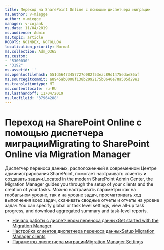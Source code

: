 ```yaml
---
title: Переход на SharePoint Online с помощью диспетчера миграции
ms.author: v-miegge
author: v-miegge
manager: v-cojank
ms.date: 11/04/2019
ms.audience: Admin
ms.topic: article
ROBOTS: NOINDEX, NOFOLLOW
localization_priority: Normal
ms.collection: Adm_O365
ms.custom:
- "5300030"
- "3192"
ms.assetid: ''
ms.openlocfilehash: 551d56473457727d082f53eac89d1475edae86af
ms.sourcegitcommit: a8945ab0008f138b2992175b0640e78a505d29e1
ms.translationtype: MT
ms.contentlocale: ru-RU
ms.lasthandoff: 11/04/2019
ms.locfileid: "37964288"
---
```

# <a name="migrating-to-sharepoint-online-via-migration-manager"></a><span data-ttu-id="cd618-102">Переход на SharePoint Online с помощью диспетчера миграции</span><span class="sxs-lookup"><span data-stu-id="cd618-102">Migrating to SharePoint Online via Migration Manager</span></span>

<span data-ttu-id="cd618-103">Диспетчер переноса данных, расположенный в современном Центре администрирования SharePoint, помогает настраивать клиенты и создавать задачи.</span><span class="sxs-lookup"><span data-stu-id="cd618-103">Located in the modern SharePoint Admin Center, the Migration Manager guides you through the setup of your clients and the creation of your tasks.</span></span> <span data-ttu-id="cd618-104">Можно настраивать параметры как на глобальном уровне, так и на уровне задач, просматривать ход выполнения всех задач, скачивать сводные отчеты и отчеты на уровне задач.</span><span class="sxs-lookup"><span data-stu-id="cd618-104">You can specify global or task level settings, view all-up task progress, and download aggregated summary and task-level reports.</span></span>

* [<span data-ttu-id="cd618-105">Начало работы с диспетчером переноса данных</span><span class="sxs-lookup"><span data-stu-id="cd618-105">Get started with the Migration Manager</span></span>](https://docs.microsoft.com/sharepointmigration/mm-get-started)
* [<span data-ttu-id="cd618-106">Настройка клиентов диспетчера переноса данных</span><span class="sxs-lookup"><span data-stu-id="cd618-106">Setup Migration Manager clients</span></span>](https://docs.microsoft.com/sharepointmigration/mm-setup-clients)
* [<span data-ttu-id="cd618-107">Параметры диспетчера миграции</span><span class="sxs-lookup"><span data-stu-id="cd618-107">Migration Manager Settings</span></span>](https://docs.microsoft.com/sharepointmigration/mm-settings)